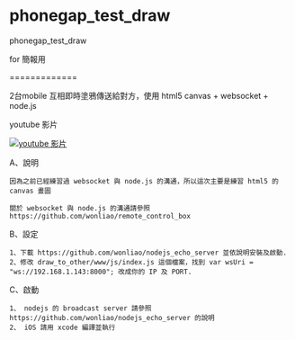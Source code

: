 # phonegap_test_draw
phonegap_test_draw

for 簡報用

=============

2台mobile 互相即時塗鴉傳送給對方，使用 html5 canvas + websocket + node.js

youtube 影片

[![youtube 影片](http://img.youtube.com/vi/_-YAotdwXSM/0.jpg)](http://www.youtube.com/watch?v=_-YAotdwXSM)

A、說明

    因為之前已經練習過 websocket 與 node.js 的溝通，所以這次主要是練習 html5 的 canvas 畫圖

    關於 websocket 與 node.js 的溝通請參照 https://github.com/wonliao/remote_control_box


B、設定

    1、下載 https://github.com/wonliao/nodejs_echo_server 並依說明安裝及啟動.
    2、修改 draw_to_other/www/js/index.js 這個檔案，找到 var wsUri = "ws://192.168.1.143:8000"; 改成你的 IP 及 PORT.


C、啟動

    1、 nodejs 的 broadcast server 請參照 https://github.com/wonliao/nodejs_echo_server 的說明
    2、 iOS 請用 xcode 編譯並執行
